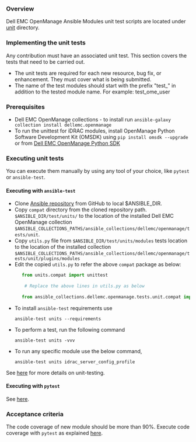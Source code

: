### Overview
Dell EMC OpenManage Ansible Modules unit test scripts are located under
 [unit](./tests/unit) directory.

### Implementing the unit tests
Any contribution must have an associated unit test. This section covers the
 tests that need to be carried out. 
* The unit tests are required for each new resource, bug fix, or enhancement. They must cover what is being submitted.
* The name of the test modules should start with the prefix "test_" in
 addition to the tested module name. For example: test_ome_user

### Prerequisites
* Dell EMC OpenManage collections - to install run `ansible-galaxy collection
 install dellemc.openmanage`
* To run the unittest for iDRAC modules, install OpenManage Python Software Development Kit (OMSDK) using
`pip install omsdk --upgrade` or from [Dell EMC OpenManage Python SDK](https://github.com/dell/omsdk)

### Executing unit tests
You can execute them manually by using any tool of your choice, like `pytest` or `ansible-test`.

#### Executing with `ansible-test`
* Clone [Ansible repository](https://github.com/ansible/ansible) from GitHub to local $ANSIBLE_DIR.
* Copy `compat` directory from the cloned repository path.
 `$ANSIBLE_DIR/test/units/` to the location of the installed Dell EMC OpenManage collection `$ANSIBLE_COLLECTIONS_PATHS/ansible_collections/dellemc/openmanage/tests/unit`.
* Copy `utils.py` file from `$ANSIBLE_DIR/test/units/modules` tests location to the location of the installed collection `$ANSIBLE_COLLECTIONS_PATHS/ansible_collections/dellemc/openmanage/tests/unit/plugins/modules`
* Edit the copied `utils.py` to refer the above `compat` package as below:
```python
      from units.compat import unittest
       
       # Replace the above lines in utils.py as below
      
      from ansible_collections.dellemc.openmanage.tests.unit.compat import unittest
```
* To install `ansible-test` requirements use 
    ```
    ansible-test units --requirements
    ```
* To perform a test, run the following command
    ```
    ansible-test units -vvv
    ```
* To run any specific module use the below command,
    ```
    ansible-test units idrac_server_config_profile
    ```
See [here](https://docs.ansible.com/ansible/latest/dev_guide/testing_units.html#testing-units) for more details on unit-testing.

#### Executing with `pytest`

See [here](https://docs.pytest.org/en/stable/).

### Acceptance criteria
The code coverage of new module should be more than 90%.
Execute code coverage with `pytest` as explained [here](https://pytest-cov.readthedocs.io/en/latest/reporting.html).